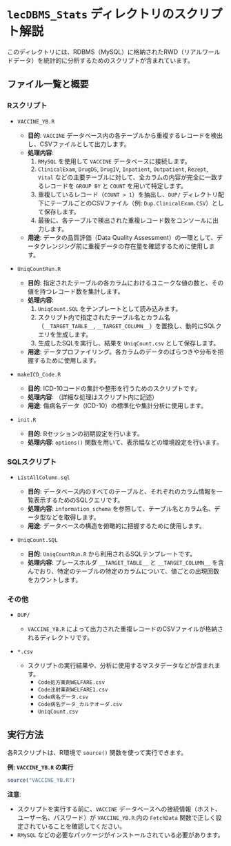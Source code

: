 # `lecDBMS_Stats` ディレクトリのスクリプト解説

このディレクトリには、RDBMS（MySQL）に格納されたRWD（リアルワールドデータ）を統計的に分析するためのスクリプトが含まれています。

## ファイル一覧と概要

### Rスクリプト

- `VACCINE_YB.R`
  - **目的**: `VACCINE` データベース内の各テーブルから重複するレコードを検出し、CSVファイルとして出力します。
  - **処理内容**:
    1. `RMySQL` を使用して `VACCINE` データベースに接続します。
    2. `ClinicalExam`, `DrugDS`, `DrugIV`, `Inpatient`, `Outpatient`, `Rezept`, `Vital` などの主要テーブルに対して、全カラムの内容が完全に一致するレコードを `GROUP BY` と `COUNT` を用いて特定します。
    3. 重複しているレコード（`COUNT > 1`）を抽出し、`DUP/` ディレクトリ配下にテーブルごとのCSVファイル（例: `Dup.ClinicalExam.CSV`）として保存します。
    4. 最後に、各テーブルで検出された重複レコード数をコンソールに出力します。
  - **用途**: データの品質評価（Data Quality Assessment）の一環として、データクレンジング前に重複データの存在量を確認するために使用します。

- `UniqCountRun.R`
  - **目的**: 指定されたテーブルの各カラムにおけるユニークな値の数と、その値を持つレコード数を集計します。
  - **処理内容**:
    1. `UniqCount.SQL` をテンプレートとして読み込みます。
    2. スクリプト内で指定されたテーブル名とカラム名（`__TARGET_TABLE__`, `__TARGET_COLUMN__`）を置換し、動的にSQLクエリを生成します。
    3. 生成したSQLを実行し、結果を `UniqCount.csv` として保存します。
  - **用途**: データプロファイリング。各カラムのデータのばらつきや分布を把握するために使用します。

- `makeICD_Code.R`
  - **目的**: ICD-10コードの集計や整形を行うためのスクリプトです。
  - **処理内容**: （詳細な処理はスクリプト内に記述）
  - **用途**: 傷病名データ（ICD-10）の標準化や集計分析に使用します。

- `init.R`
  - **目的**: Rセッションの初期設定を行います。
  - **処理内容**: `options()` 関数を用いて、表示幅などの環境設定を行います。

### SQLスクリプト

- `ListAllColumn.sql`
  - **目的**: データベース内のすべてのテーブルと、それぞれのカラム情報を一覧表示するためのSQLクエリです。
  - **処理内容**: `information_schema` を参照して、テーブル名とカラム名、データ型などを取得します。
  - **用途**: データベースの構造を俯瞰的に把握するために使用します。

- `UniqCount.SQL`
  - **目的**: `UniqCountRun.R` から利用されるSQLテンプレートです。
  - **処理内容**: プレースホルダ `__TARGET_TABLE__` と `__TARGET_COLUMN__` を含んでおり、特定のテーブルの特定のカラムについて、値ごとの出現回数をカウントします。

### その他

- `DUP/`
  - `VACCINE_YB.R` によって出力された重複レコードのCSVファイルが格納されるディレクトリです。

- `*.csv`
  - スクリプトの実行結果や、分析に使用するマスタデータなどが含まれます。
    - `Code処方薬剤WELFARE.csv`
    - `Code注射薬剤WELFARE1.csv`
    - `Code病名データ.csv`
    - `Code病名データ_カルテオーダ.csv`
    - `UniqCount.csv`

## 実行方法

各Rスクリプトは、R環境で `source()` 関数を使って実行できます。

**例: `VACCINE_YB.R` の実行**
```R
source("VACCINE_YB.R")
```

**注意**:
- スクリプトを実行する前に、`VACCINE` データベースへの接続情報（ホスト、ユーザー名、パスワード）が `VACCINE_YB.R` 内の `FetchData` 関数で正しく設定されていることを確認してください。
- `RMySQL` などの必要なパッケージがインストールされている必要があります。

